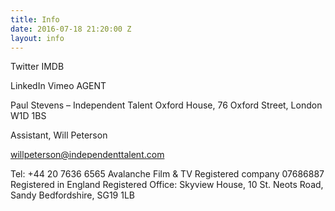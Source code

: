 ```yaml
---
title: Info
date: 2016-07-18 21:20:00 Z
layout: info
---
```


Twitter
IMDB

LinkedIn
Vimeo
AGENT

Paul Stevens – Independent Talent
Oxford House, 76 Oxford Street, London W1D 1BS

Assistant, Will Peterson

willpeterson@independenttalent.com


Tel: +44 20 7636 6565
Avalanche Film & TV
Registered company 07686887
Registered in England
Registered Office: Skyview House, 10 St. Neots Road, Sandy Bedfordshire, SG19 1LB